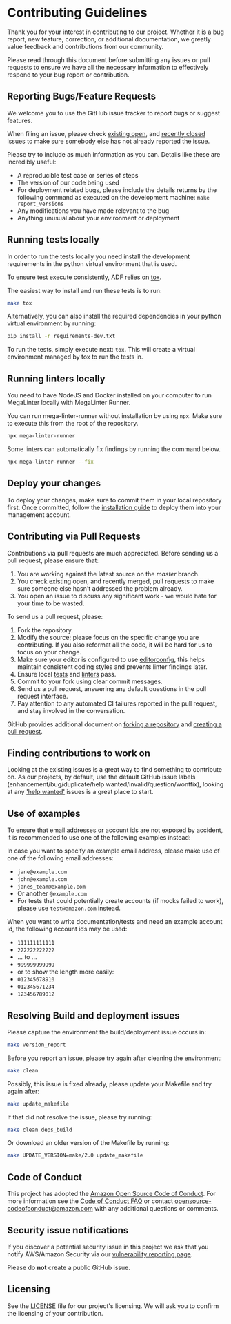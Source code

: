 # Contributing Guidelines

Thank you for your interest in contributing to our project. Whether it is a bug
report, new feature, correction, or additional documentation, we greatly value
feedback and contributions from our community.

Please read through this document before submitting any issues or pull requests
to ensure we have all the necessary information to effectively respond to your
bug report or contribution.

## Reporting Bugs/Feature Requests

We welcome you to use the GitHub issue tracker to report bugs or suggest
features.

When filing an issue, please check
[existing open](https://github.com/awslabs/aws-deployment-framework/issues),
and [recently closed](https://github.com/awslabs/aws-deployment-framework/issues?utf8=%E2%9C%93&q=is%3Aissue%20is%3Aclosed%20)
issues to make sure somebody else has not already reported the issue.

Please try to include as much information as you can.
Details like these are incredibly useful:

- A reproducible test case or series of steps
- The version of our code being used
- For deployment related bugs, please include the details returns by the
  following command as executed on the development machine:
  `make report_versions`
- Any modifications you have made relevant to the bug
- Anything unusual about your environment or deployment

## Running tests locally

In order to run the tests locally you need install the development requirements
in the python virtual environment that is used.

To ensure test execute consistently, ADF relies on
[tox](https://pypi.org/project/tox/).

The easiest way to install and run these tests is to run:

```bash
make tox
```

Alternatively, you can also install the required dependencies in your
python virtual environment by running:

```bash
pip install -r requirements-dev.txt
```

To run the tests, simply execute next: `tox`.
This will create a virtual environment managed by tox to run the tests in.

## Running linters locally

You need to have NodeJS and Docker installed on your computer to run MegaLinter
locally with MegaLinter Runner.

You can run mega-linter-runner without installation by using `npx`.
Make sure to execute this from the root of the repository.

```sh
npx mega-linter-runner
```

Some linters can automatically fix findings by running the command below.

```sh
npx mega-linter-runner --fix
```

## Deploy your changes

To deploy your changes, make sure to commit them in your local repository
first. Once committed, follow the [installation
guide](./docs/installation-guide.md) to deploy them into your management
account.

## Contributing via Pull Requests

Contributions via pull requests are much appreciated.
Before sending us a pull request, please ensure that:

1. You are working against the latest source on the *master* branch.
2. You check existing open, and recently merged, pull requests to make sure
   someone else hasn't addressed the problem already.
3. You open an issue to discuss any significant work - we would hate for your
   time to be wasted.

To send us a pull request, please:

1. Fork the repository.
2. Modify the source; please focus on the specific change you are contributing.
   If you also reformat all the code, it will be hard for us to focus on your
   change.
3. Make sure your editor is configured to use
   [editorconfig](https://editorconfig.org/), this helps maintain consistent
   coding styles and prevents linter findings later.
4. Ensure local [tests](#running-tests-locally) and
   [linters](#running-linters-locally) pass.
5. Commit to your fork using clear commit messages.
6. Send us a pull request, answering any default questions in the pull request
   interface.
7. Pay attention to any automated CI failures reported in the pull request, and
   stay involved in the conversation.

GitHub provides additional document on
[forking a repository](https://help.github.com/articles/fork-a-repo/) and
[creating a pull request](https://help.github.com/articles/creating-a-pull-request/).

## Finding contributions to work on

Looking at the existing issues is a great way to find something to contribute
on. As our projects, by default, use the default GitHub issue labels
(enhancement/bug/duplicate/help wanted/invalid/question/wontfix), looking at
any ['help wanted'](https://github.com/awslabs/aws-deployment-framework/labels/help%20wanted)
issues is a great place to start.

## Use of examples

To ensure that email addresses or account ids are not exposed by accident,
it is recommended to use one of the following examples instead:

In case you want to specify an example email address, please make use of one of
the following email addresses:

- `jane@example.com`
- `john@example.com`
- `janes_team@example.com`
- Or another `@example.com`
- For tests that could potentially create accounts (if mocks failed to work),
  please use `test@amazon.com` instead.

When you want to write documentation/tests and need an example account id, the
following account ids may be used:

- `111111111111`
- `222222222222`
- ... to ...
- `999999999999`
- or to show the length more easily:
- `012345678910`
- `012345671234`
- `123456789012`

## Resolving Build and deployment issues

Please capture the environment the build/deployment issue occurs in:

```bash
make version_report
```

Before you report an issue, please try again after cleaning the environment:

```bash
make clean
```

Possibly, this issue is fixed already, please update your Makefile and try
again after:

```bash
make update_makefile
```

If that did not resolve the issue, please try running:

```bash
make clean deps_build
```

Or download an older version of the Makefile by running:

```bash
make UPDATE_VERSION=make/2.0 update_makefile
```

## Code of Conduct

This project has adopted the
[Amazon Open Source Code of Conduct](https://aws.github.io/code-of-conduct).
For more information see the
[Code of Conduct FAQ](https://aws.github.io/code-of-conduct-faq) or contact
[opensource-codeofconduct@amazon.com](mailto:opensource-codeofconduct@amazon.com)
with any additional questions or comments.

## Security issue notifications

If you discover a potential security issue in this project we ask that you
notify AWS/Amazon Security via our
[vulnerability reporting page](http://aws.amazon.com/security/vulnerability-reporting/).

Please do **not** create a public GitHub issue.

## Licensing

See the [LICENSE](LICENSE.txt)
file for our project's licensing. We will ask you to confirm the licensing of
your contribution.
